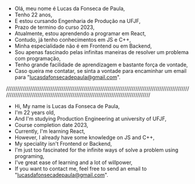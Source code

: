 - Olá, meu nome é Lucas da Fonseca de Paula,
- Tenho 22 anos,
- E estou cursando Engenharia de Produção na UFJF,
- Prazo de termino do curso 2023,
- Atualmente, estou aprendendo a programar em React,
- Contudo, já tenho conhecimentos em JS e C++,
- Minha especialidade não é em Frontend ou em Backend,
- Sou apenas fascinado pelas infinitas maneiras de resolver um problema com programação,
- Tenho grande facilidade de aprendizagem e bastante força de vontade,
- Caso queira me contatar, se sinta a vontade para encaminhar um email para "lucasdafonsecadepaula@gmail.com".

/////////////////////////////////////////////////////////////////////////////////////////////////////////////////////////////////////////////////////////////////////////////////

- Hi, My name is Lucas da Fonseca de Paula,
- I'm 22 years old,
- And I'm studying Production Engineering at university of UFJF,
- Course completion date 2023,
- Currently, I'm learning React, 
- However, I already have some knowledge on JS and C++,
- My speciality isn't Frontend or Backend, 
- I'm just too fascinated for the infinite ways of solve a problem using programing,
- I've great ease of learning and a lot of willpower,
- If you want to contact me, feel free to send an email to "lucasdafonsecadepaula@gmail.com". 
